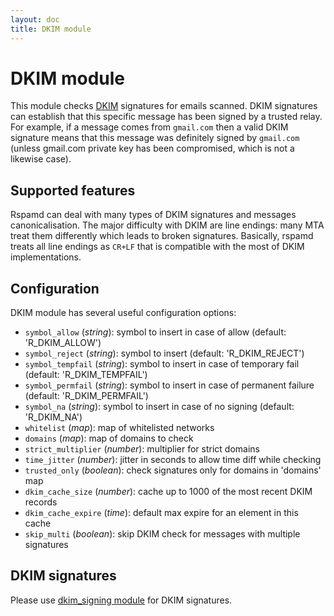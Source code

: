 ```yaml
---
layout: doc
title: DKIM module
---
```

# DKIM module

This module checks [DKIM](http://www.dkim.org/) signatures for emails scanned.
DKIM signatures can establish that this specific message has been signed by a trusted
relay. For example, if a message comes from `gmail.com` then a valid DKIM signature
means that this message was definitely signed by `gmail.com` (unless gmail.com private
key has been compromised, which is not a likewise case).

## Supported features

Rspamd can deal with many types of DKIM signatures and messages canonicalisation.
The major difficulty with DKIM are line endings: many MTA treat them differently which
leads to broken signatures. Basically, rspamd treats all line endings as `CR+LF` that
is compatible with the most of DKIM implementations.

## Configuration

DKIM module has several useful configuration options:

 *  `symbol_allow` (_string_): symbol to insert in case of allow (default: 'R_DKIM_ALLOW')
 *  `symbol_reject` (_string_): symbol to insert (default: 'R_DKIM_REJECT')
 *  `symbol_tempfail` (_string_): symbol to insert in case of temporary fail (default: 'R_DKIM_TEMPFAIL')
 *  `symbol_permfail` (_string_): symbol to insert in case of permanent failure (default: 'R_DKIM_PERMFAIL')
 *  `symbol_na` (_string_): symbol to insert in case of no signing (default: 'R_DKIM_NA')
 *  `whitelist` (_map_): map of whitelisted networks
 *  `domains` (_map_): map of domains to check
 *  `strict_multiplier` (_number_): multiplier for strict domains
 *  `time_jitter` (_number_): jitter in seconds to allow time diff while checking
 *  `trusted_only` (_boolean_): check signatures only for domains in 'domains' map
 *  `dkim_cache_size` (_number_): cache up to 1000 of the most recent DKIM records
 *  `dkim_cache_expire` (_time_): default max expire for an element in this cache
 *  `skip_multi` (_boolean_): skip DKIM check for messages with multiple signatures

## DKIM signatures

Please use [dkim_signing module](./dkim_signing.html) for DKIM signatures.
